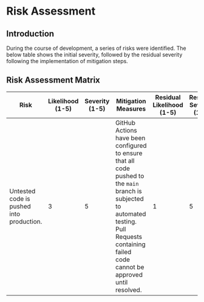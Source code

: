 # Risk Assessment

## Introduction
During the course of development, a series of risks were identified. The below table shows the initial severity, followed by the residual severity following the implementation of mitigation steps.

## Risk Assessment Matrix

| Risk                                     | Likelihood (1-5) | Severity (1-5) | Mitigation Measures                                                                                                                                                                                | Residual Likelihood (1-5) | Residual Severity (1-5) |
|------------------------------------------|------------------|----------------|----------------------------------------------------------------------------------------------------------------------------------------------------------------------------------------------------|---------------------------|-------------------------|
| Untested code is pushed into production. | 3                | 5              | GitHub Actions have been configured to ensure that all code pushed to the `main` branch is subjected to automated testing. Pull Requests containing failed code cannot be approved until resolved. | 1                         | 5                       |
